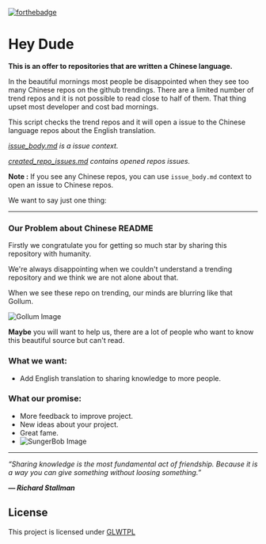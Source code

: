 [![forthebadge](https://forthebadge.com/images/badges/built-with-love.svg)](https://forthebadge.com)
# Hey Dude 

**This is an offer to repositories that are written a Chinese language.**

In the beautiful mornings most people be disappointed when they see too many Chinese repos on the github trendings. There are a limited number of trend repos and it is not possible to read close to half of them. That thing upset most developer and cost bad mornings.

This script checks the trend repos and it will open a issue to the Chinese language repos about the English translation. 

_[issue_body.md](https://github.com/us/hey-dude/blob/master/issue_body.md) is a issue context._

_[created_repo_issues.md](https://github.com/us/hey-dude/blob/master/created_repo_issues.md) contains opened repos issues._

**Note :** If you see any Chinese repos, you can use `issue_body.md` context to open an issue to Chinese repos.

We want to say just one thing:

---

### Our Problem about Chinese README

Firstly we congratulate you for getting so much star by sharing this repository with humanity.

We're always disappointing when we couldn't understand a trending repository and we think we are not alone about that. 

When we see these repo on trending, our minds are blurring like that Gollum.

![Gollum Image](https://media.giphy.com/media/V4uGHRgz0zi6Y/giphy-downsized-large.gif)

**Maybe** you will want to help us, there are a lot of people who want to know this beautiful source but can't read.

### What we want:
 - Add English translation to sharing knowledge to more people.

### What our promise:
 - More feedback to improve project.
 - New ideas about your project.
 - Great fame.
 - ![SungerBob Image](https://media.giphy.com/media/3o7absbD7PbTFQa0c8/source.gif)

---

_“Sharing knowledge is the most fundamental act of friendship. Because it is a way you can give something without loosing something.”_

_**— Richard Stallman**_

## License
This project is licensed under [GLWTPL](https://github.com/us/hey-dude/blob/master/LICENSE)

